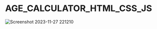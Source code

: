 # AGE_CALCULATOR_HTML_CSS_JS
![Screenshot 2023-11-27 221210](https://github.com/Narayan-Thakare/AGE_CALCULATOR_HTML_CSS_JS/assets/113063658/1655b3ca-4785-46e2-ab36-8f6eb2365970)
